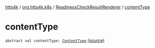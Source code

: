 [http4k](../../index.md) / [org.http4k.k8s](../index.md) / [ReadinessCheckResultRenderer](index.md) / [contentType](./content-type.md)

# contentType

`abstract val contentType: `[`ContentType`](../../org.http4k.core/-content-type/index.md) [(source)](https://github.com/http4k/http4k/blob/master/http4k-k8s/src/main/kotlin/org/http4k/k8s/ReadinessCheckResultRenderer.kt#L8)